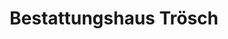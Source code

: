 ---
title: "Bestattungshaus Trösch"
url: /hermeskeil/bestattungshaus-troesch/
shop: Bestattungen
---